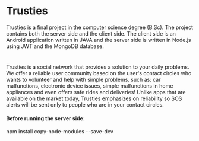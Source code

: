 # Trusties

Trusties is a final project in the computer science degree (B.Sc).
The project contains both the server side and the client side.
The client side is an Android application written in JAVA and the server side is written in Node.js using JWT and the MongoDB database.

#

Trusties is a social network that provides a solution to your daily problems. We offer a reliable user community based on the user's contact circles who wants to volunteer and help with simple problems. such as: car malfunctions, electronic device issues, simple malfunctions in home appliances and even offers safe rides and deliveries!
Unlike apps that are available on the market today, Trusties emphasizes on reliability so SOS alerts will be sent only to people who are in your contact circles.



#### Before running the server side:
npm install copy-node-modules --save-dev
